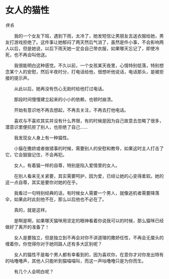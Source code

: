# 女人的猫性

*佚名*

　　我的一个女友下班，遇到下雨，太冷了，她发短信让男朋友去送衣服给她，男友打游戏拒绝了。这件事让她郁闷了两天然后气消了，虽然是件小事，不会影响两人以后，但是她说，以后下雨天她一定会自己带衣服，如果哪天忘记了，即使冷死，也不再会叫他送。

　　我很能明白这种感觉。不久以前，一个女孩某天夜里，心情特别低落，特别想念某个人的安慰，然后半夜时分，打电话给他，很想听他说话，电话那头，是被拒接的提示声。

　　从此以后，她再没有伤心无助时给他打过电话。

　　那段时间慢慢建立起来的小小的依赖，也顿时崩溃。

　　开始有意识地不再去想起，不再去关注，不再去打他电话。

　　喜欢与不喜欢其实并没有什么界限，有的时候是因为自己故意去忽略了很多，潜意识里便抗拒了别人，也拒绝了自己……

　　我发现女人身上有一种猫性。

　　小猫在撒娇或者做错事的时候，需要别人的安慰和教导，如果这时主人打击了它，它会狠狠记住，不会再犯。

　　女人，有着猫一样的自尊，特别是陷入爱情里的女人。

　　在别人看来无关紧要，其实需要呵护，因为爱，已经让她的心变得柔软。她的这一点自尊，其实是要你对她的在乎。

　　我看过一句特别经典的话，有时候女人需要一个男人，就像逃机者需要降落伞，如果此时此刻他不在，那么以后他也不必在了。

　　真的，就是这样。

　　是啊是啊，如果哪天猫咪用坚定的眼神看着你说我可以的时候，那么猫咪已经做好了离开的准备了！

　　女人是要独立，但是独立到不再会对你不讲道理的撒娇任性，不再会无厘头的缠着你，你觉得你对于她同路人还有多大区别呢？

　　女人的猫性不是每个男人都有幸看到的，因为喜欢你，在意你才对你发出特有的咕噜噜声，其他人只能听到猫喵喵叫，而这一声咕噜噜只是为你而生。

　　有几个人会明白呢？
